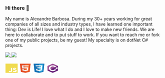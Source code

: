 
### Hi there 👋

My name is Alexandre Barbosa. During my 30+ years working for great companies of all sizes and industry types, I have learned one important thing: Dev is Life! 
I love what I do and I love to make new friends. We are here to collaborate and to put stuff to work. If you want to reach me or fork one of my public projects, be my guest! My specialty is on dotNet C# projects. 

<div>
  <a href="https://github.com/agbarbosa">
    <img height="180em" src="https://github-readme-stats.vercel.app/api/?username=agbarbosa&show_icons=true&include_all_commits=true&count_private=true&theme=dracula" />
    <img height="180em" src="https://github-readme-stats.vercel.app/api/top-langs/?username=agbarbosa&layout=compact&langs_count=16&theme=dracula" />
  </a>
</div>

<div style="display: inline_block">
  <br>
  <img align="center" alt="Js" height="30" width="40" src="https://raw.githubusercontent.com/devicons/devicon/master/icons/javascript/javascript-plain.svg" />
  <img align="center" alt="html5" height="30" width="40" src="https://raw.githubusercontent.com/devicons/devicon/master/icons/html5/html5-original.svg" />
  <img align="center" alt="css3" height="30" width="40" src="https://raw.githubusercontent.com/devicons/devicon/master/icons/css3/css3-original.svg" />
  <img align="center" alt="c#" height="30" width="40" src="https://raw.githubusercontent.com/devicons/devicon/master/icons/csharp/csharp-original.svg" />
</div>
  
